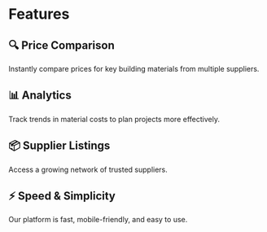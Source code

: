 # Features

## 🔍 Price Comparison
Instantly compare prices for key building materials from multiple suppliers.

## 📊 Analytics
Track trends in material costs to plan projects more effectively.

## 📦 Supplier Listings
Access a growing network of trusted suppliers.

## ⚡ Speed & Simplicity
Our platform is fast, mobile-friendly, and easy to use.
